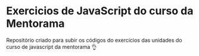 # Exercicios de JavaScript do curso da Mentorama
Repositório criado para subir os códigos do exercícios das unidades do curso de javascript da mentorama 👌
